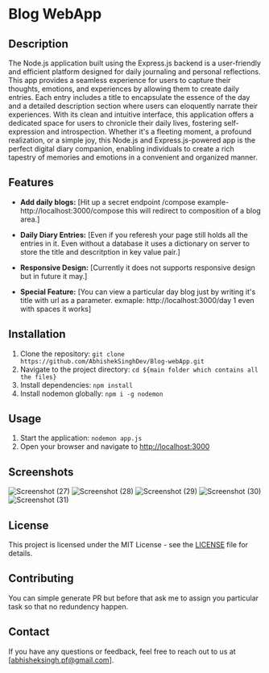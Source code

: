 # Blog WebApp

## Description

The Node.js application built using the Express.js backend is a user-friendly and efficient platform designed for daily journaling and personal reflections. This app provides a seamless experience for users to capture their thoughts, emotions, and experiences by allowing them to create daily entries. Each entry includes a title to encapsulate the essence of the day and a detailed description section where users can eloquently narrate their experiences. With its clean and intuitive interface, this application offers a dedicated space for users to chronicle their daily lives, fostering self-expression and introspection. Whether it's a fleeting moment, a profound realization, or a simple joy, this Node.js and Express.js-powered app is the perfect digital diary companion, enabling individuals to create a rich tapestry of memories and emotions in a convenient and organized manner.

## Features

- **Add daily blogs:** [Hit up a secret endpoint /compose example-http://localhost:3000/compose this will redirect to composition of a blog area.]

- **Daily Diary Entries:** [Even if you referesh your page still holds all the entries in it. Even without a database it uses a dictionary on server to store the title and descritption in key value pair.]

- **Responsive Design:** [Currently it does not supports responsive design but in future it may.]

- **Special Feature:** [You can view a particular day blog just by writing it's title with url as a parameter. exmaple: http://localhost:3000/day 1 even with spaces it works]

## Installation

1. Clone the repository: `git clone https://github.com/AbhishekSinghDev/Blog-webApp.git`
2. Navigate to the project directory: `cd ${main folder which contains all the files}`
3. Install dependencies: `npm install`
4. Install nodemon globally: `npm i -g nodemon`

## Usage

1. Start the application: `nodemon app.js`
2. Open your browser and navigate to [http://localhost:3000](http://localhost:3000)

## Screenshots

![Screenshot (27)](https://github.com/AbhishekSinghDev/Blog-webApp/assets/115893943/b8f10d16-5034-4022-b88d-d6a7371769f8)
![Screenshot (28)](https://github.com/AbhishekSinghDev/Blog-webApp/assets/115893943/20873561-9f6d-4f30-9e8d-947141f30e78)
![Screenshot (29)](https://github.com/AbhishekSinghDev/Blog-webApp/assets/115893943/68d0fb30-ac53-4022-98fc-08d8fe781e0b)
![Screenshot (30)](https://github.com/AbhishekSinghDev/Blog-webApp/assets/115893943/8b7ac644-bf9e-4961-9dd8-60e7fb809bbe)
![Screenshot (31)](https://github.com/AbhishekSinghDev/Blog-webApp/assets/115893943/624b586c-1dc4-486c-b906-8e7a78873e69)

## License

This project is licensed under the MIT License - see the [LICENSE](LICENSE) file for details.

## Contributing

You can simple generate PR but before that ask me to assign you particular task so that no redundency happen.

## Contact

If you have any questions or feedback, feel free to reach out to us at [abhisheksingh.pf@gmail.com].

